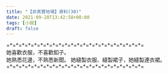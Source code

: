 ```yaml
---
title: "【非真實地場】資料(30)"
date: 2021-09-28T13:42:58+08:00
tags: [小說]
draft: false
---
```


=\*=\*=\*=\*=\*=\*=\*=\*=\*=\*=\*=\*=\*=\*=\*=\*=\*=\*=\*=\*=\*=\*=  
她喜歡衣服，不喜歡釦子。  
她熟悉花邊，不熟悉新聞。 
她縫製衣服、縫製裙子，她縫製連衣裙。  
=\*=\*=\*=\*=\*=\*=\*=\*=\*=\*=\*=\*=\*=\*=\*=\*=\*=\*=\*=\*=\*=\*= 
